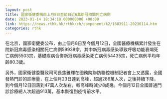 ```yaml
---
layout: post
title: 國家衛健委稱由上月8日至前日近6萬新冠相關死亡病例
date: 2023-01-14 18:34:18.000000000 +08:00
link: https://news.rthk.hk/rthk/ch/component/k2/1683911-20230114.htm
categories: rthk
---
```


在北京，國家衛健委公布，由上個月8日至今個月12日，全國醫療機構累計發生在院新冠病毒感染相關死亡病例59938宗，其中新冠病毒感染導致呼吸功能衰竭死亡病例5503宗，基礎疾病合併新冠病毒感染死亡病例54435宗，死亡病例平均年齡80.3歲。

另外，國家衛健委醫政司司長焦雅輝在國務院聯防聯控機制記者會上又透露，全國發熱門診的診療量，在上個月23日達到高峰，超過286萬人次，之後持續下降，到今個月12日回落到47萬人次左右，較高峰時減少8成幾。今個月12日全國普通門診診療總人次超過913萬，基本恢復到疫情前水平。
